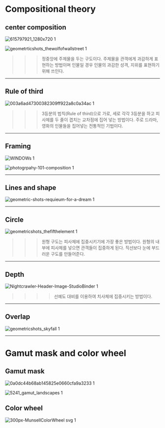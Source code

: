 Compositional theory
==================



center composition
-----------------
![615797921_1280x720 1](https://user-images.githubusercontent.com/70967822/95659569-e746b680-0b5c-11eb-9bac-1bf908cb14bf.jpg)





![geometrticshots_thewolfofwallstreet 1](https://user-images.githubusercontent.com/70967822/95659584-f594d280-0b5c-11eb-9882-4218e68bcce4.jpg)



>>> 정중앙에 주제물을 두는 구도이다. 주제물을 관객에게 과감하게 표현하는 방법이며 인물일 경우 인물의 과감한 성격, 지위를 표현하기위해 쓰인다.


---------------------------------



Rule of third
--------------
![003a6ad47300382309ff922a8c0a34ac 1](https://user-images.githubusercontent.com/70967822/95659591-034a5800-0b5d-11eb-98cc-273bcc4c54eb.png)


>>>3등분의 법칙(Rule of third)으로 가로, 세로 각각 3등분을 하고 피사체를 두 줄이 겹치는 교차점에 집어 넣는 방법이다. 주로 드라마, 영화의 인물들을 집어넣는 전통적인 기법이다.


---------------------------------------------



Framing
---------
![WINDOWs 1](https://user-images.githubusercontent.com/70967822/95659658-7522a180-0b5d-11eb-87a2-374e7dd812bc.jpg)



![photogrpahy-101-composition 1](https://user-images.githubusercontent.com/70967822/95659688-badf6a00-0b5d-11eb-9222-86d905ae6a65.jpg)



--------------------------------------------------------------



Lines and shape
--------------
![geometric-shots-requieum-for-a-dream 1](https://user-images.githubusercontent.com/70967822/95659665-866bae00-0b5d-11eb-928f-c5fc6919e646.png)



-----------------------------------------------




Circle
------
![geometricshots_thefifthelement 1](https://user-images.githubusercontent.com/70967822/95659601-1b21dc00-0b5d-11eb-87cf-f5b6717f86c8.jpg)


>>>원형 구도는 피사체에 집중시키기에 가장 좋은 방법이다. 원형의 내부에 피사체를 넣으면 관객들이 집중하게 된다. 직선보다 눈에 부드러운 구도를 만들어준다.


---------------------------------------------------



Depth
------
![Nightcrawler-Header-Image-StudioBinder 1](https://user-images.githubusercontent.com/70967822/95659706-dc405600-0b5d-11eb-984a-e2fca4550f55.jpg)



>>>>선예도 대비를 이용하여 치사체에 집중시키는 방법이다. 


---------------------------------------------------



Overlap
--------
![geometricshots_skyfall 1](https://user-images.githubusercontent.com/70967822/95659608-28d76180-0b5d-11eb-9a57-01d93135c8bc.jpg)




-------------------------------------------------



Gamut mask and color wheel
==========================



Gamut mask
-----------



![0a0dc44b68ab145825e0660cfa9a3233 1](https://user-images.githubusercontent.com/70967822/95659236-95049600-0b5a-11eb-9a5c-4f9187fb81f1.jpg)




![5241_gamut_landscapes 1](https://user-images.githubusercontent.com/70967822/95659242-a5b50c00-0b5a-11eb-874a-fc398ea04f71.jpg)



Color wheel
-------------

![300px-MunsellColorWheel svg 1](https://user-images.githubusercontent.com/70967822/95659248-aea5dd80-0b5a-11eb-80dd-23acf52e96bc.png)
